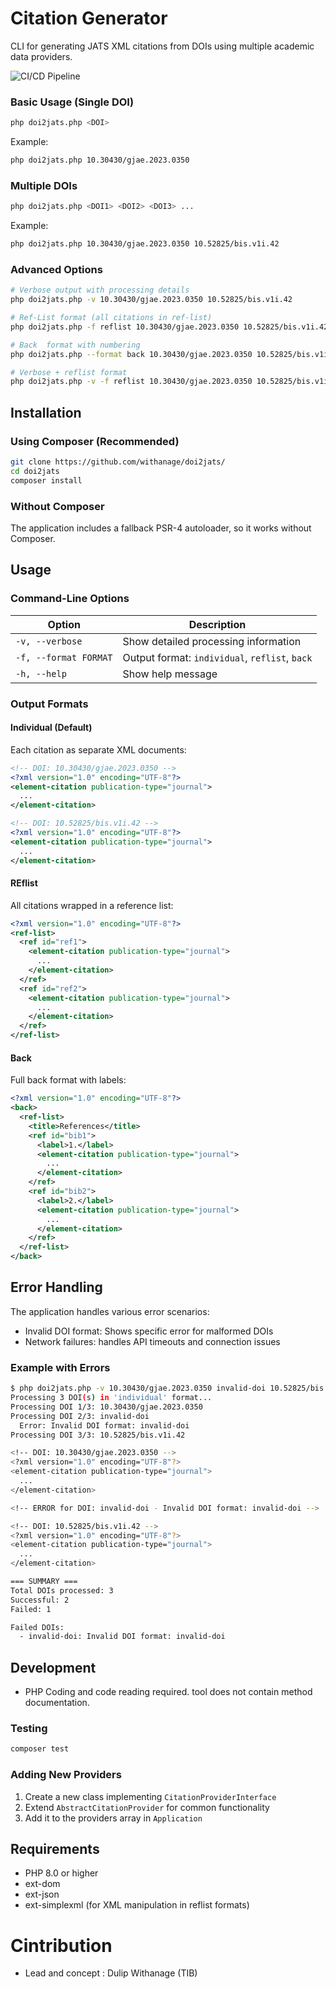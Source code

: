 # Citation Generator
CLI  for generating JATS XML citations from DOIs using multiple academic data providers.

![CI/CD Pipeline](https://github.com/withanage/doi2jats/actions/workflows/main.yml/badge.svg?branch=main)



### Basic Usage (Single DOI)

```bash
php doi2jats.php <DOI>
```

Example:
```bash
php doi2jats.php 10.30430/gjae.2023.0350
```

### Multiple DOIs

```bash
php doi2jats.php <DOI1> <DOI2> <DOI3> ...
```

Example:
```bash
php doi2jats.php 10.30430/gjae.2023.0350 10.52825/bis.v1i.42
```

### Advanced Options

```bash
# Verbose output with processing details
php doi2jats.php -v 10.30430/gjae.2023.0350 10.52825/bis.v1i.42

# Ref-List format (all citations in ref-list)
php doi2jats.php -f reflist 10.30430/gjae.2023.0350 10.52825/bis.v1i.42

# Back  format with numbering
php doi2jats.php --format back 10.30430/gjae.2023.0350 10.52825/bis.v1i.42

# Verbose + reflist format
php doi2jats.php -v -f reflist 10.30430/gjae.2023.0350 10.52825/bis.v1i.42
```


## Installation


### Using Composer (Recommended)

```bash
git clone https://github.com/withanage/doi2jats/
cd doi2jats
composer install

```

### Without Composer

The application includes a fallback PSR-4 autoloader, so it works without Composer.

## Usage

### Command-Line Options

| Option | Description |
|--------|-------------|
| `-v, --verbose` | Show detailed processing information |
| `-f, --format FORMAT` | Output format: `individual`, `reflist`, `back` |
| `-h, --help` | Show help message |

### Output Formats

#### Individual (Default)
Each citation as separate XML documents:
```xml
<!-- DOI: 10.30430/gjae.2023.0350 -->
<?xml version="1.0" encoding="UTF-8"?>
<element-citation publication-type="journal">
  ...
</element-citation>

<!-- DOI: 10.52825/bis.v1i.42 -->
<?xml version="1.0" encoding="UTF-8"?>
<element-citation publication-type="journal">
  ...
</element-citation>
```

####  REflist
All citations wrapped in a reference list:
```xml
<?xml version="1.0" encoding="UTF-8"?>
<ref-list>
  <ref id="ref1">
    <element-citation publication-type="journal">
      ...
    </element-citation>
  </ref>
  <ref id="ref2">
    <element-citation publication-type="journal">
      ...
    </element-citation>
  </ref>
</ref-list>
```

#### Back
Full back format with labels:
```xml
<?xml version="1.0" encoding="UTF-8"?>
<back>
  <ref-list>
    <title>References</title>
    <ref id="bib1">
      <label>1.</label>
      <element-citation publication-type="journal">
        ...
      </element-citation>
    </ref>
    <ref id="bib2">
      <label>2.</label>
      <element-citation publication-type="journal">
        ...
      </element-citation>
    </ref>
  </ref-list>
</back>
```

## Error Handling

The application handles various error scenarios:

- Invalid DOI format: Shows specific error for malformed DOIs
- Network failures:  handles API timeouts and connection issues


### Example with Errors

```bash
$ php doi2jats.php -v 10.30430/gjae.2023.0350 invalid-doi 10.52825/bis.v1i.42
Processing 3 DOI(s) in 'individual' format...
Processing DOI 1/3: 10.30430/gjae.2023.0350
Processing DOI 2/3: invalid-doi
  Error: Invalid DOI format: invalid-doi
Processing DOI 3/3: 10.52825/bis.v1i.42

<!-- DOI: 10.30430/gjae.2023.0350 -->
<?xml version="1.0" encoding="UTF-8"?>
<element-citation publication-type="journal">
  ...
</element-citation>

<!-- ERROR for DOI: invalid-doi - Invalid DOI format: invalid-doi -->

<!-- DOI: 10.52825/bis.v1i.42 -->
<?xml version="1.0" encoding="UTF-8"?>
<element-citation publication-type="journal">
  ...
</element-citation>

=== SUMMARY ===
Total DOIs processed: 3
Successful: 2
Failed: 1

Failed DOIs:
  - invalid-doi: Invalid DOI format: invalid-doi
```


## Development
- PHP Coding and code reading required. tool does not contain method documentation.

### Testing

```bash
composer test
```

### Adding New Providers

1. Create a new class implementing `CitationProviderInterface`
2. Extend `AbstractCitationProvider` for common functionality
3. Add it to the providers array in `Application`

## Requirements

- PHP 8.0 or higher
- ext-dom
- ext-json
- ext-simplexml (for XML manipulation in reflist formats)

# Cintribution

- Lead  and concept : Dulip Withanage (TIB)
